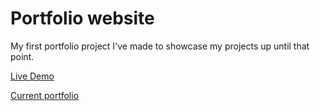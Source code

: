 <h1>Portfolio website</h1>

My first portfolio project I've made to showcase my projects up until that point. 



<a href="https://FranjoDumanovsky.github.io/Old-Portfolio/" target="_blank">Live Demo</a>



<a href="https://FranjoDumanovsky.github.io/Portfolio/" target="_blank">Current portfolio</a>
